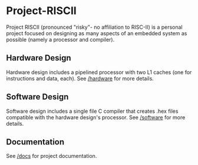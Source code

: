 # Project-RISCII
Project RISCII (pronounced "risky"- no affiliation to RISC-II) is a personal project focused on designing as many aspects of an embedded system as possible (namely a processor and compiler).

## Hardware Design
Hardware design includes a pipelined processor with two L1 caches (one for instructions and data, each). See [/hardware](https://github.com/NerfJohn/Project-RISCII/blob/main/hardware) for more details.

## Software Design
Software design includes a single file C compiler that creates .hex files compatible with the hardware design's processor. See [/software](https://github.com/NerfJohn/Project-RISCII/blob/main/software) for more details.

## Documentation
See [/docs](https://github.com/NerfJohn/Project-RISCII/blob/main/docs) for project documentation.